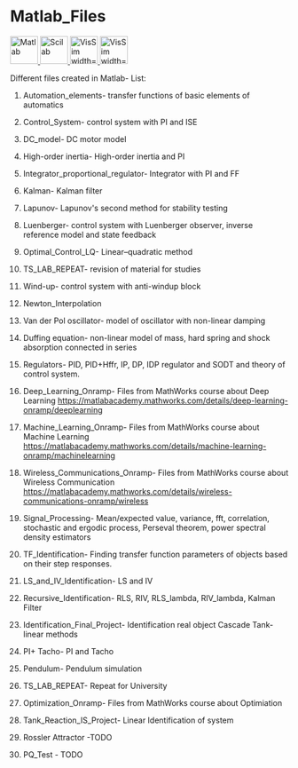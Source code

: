 # Matlab_Files
<p align="left"> <a href="https://www.mathworks.com" target="_blank"> <img src="https://upload.wikimedia.org/wikipedia/commons/2/21/Matlab_Logo.png" alt="Matlab" width="50" height="50"/><a href="https://www.scilab.org" target="_blank"> <img src="https://user-images.githubusercontent.com/84814415/148458144-9eb288a5-0928-4b9d-b922-5a840e782202.png" alt="Scilab" width="50" height="50"/><a href="http://www.vissim.com" target="_blank"> <img src="https://user-images.githubusercontent.com/84814415/148458376-6a6e9489-03b7-4cc1-9f51-9b480a90fbd6.png" alt="VisSim width="50" height="50"/> </a> <a href="https://www.gnu.org/software/octave/index" target="_blank"> <img src="https://user-images.githubusercontent.com/84814415/148458621-39aeb4b9-9594-4be2-af07-dfb68c3fce68.png" alt="VisSim width="50" height="50"/> </a>
  
Different files created in Matlab- List:

1. Automation_elements- transfer functions of basic elements of automatics

2. Control_System- control system with PI and ISE

3. DC_model- DC motor model

4. High-order inertia- High-order inertia and PI

5. Integrator_proportional_regulator- Integrator with PI and FF

6. Kalman- Kalman filter

7. Lapunov- Lapunov's second method for stability testing

8. Luenberger- control system with Luenberger observer, inverse reference model and state feedback 

9. Optimal_Control_LQ- Linear–quadratic method

10. TS_LAB_REPEAT- revision of material for studies 

11. Wind-up- control system with anti-windup block
  
12. Newton_Interpolation
  
13. Van der Pol oscillator- model of oscillator with non-linear damping
  
14. Duffing equation- non-linear model of mass, hard spring and shock absorption connected in series
  
15. Regulators- PID, PID+Hffr, IP, DP, IDP regulator and SODT and theory of control system.

16. Deep_Learning_Onramp- Files from MathWorks course about Deep Learning https://matlabacademy.mathworks.com/details/deep-learning-onramp/deeplearning

17. Machine_Learning_Onramp- Files from MathWorks course about Machine Learning https://matlabacademy.mathworks.com/details/machine-learning-onramp/machinelearning
 
18. Wireless_Communications_Onramp- Files from MathWorks course about Wireless Communication https://matlabacademy.mathworks.com/details/wireless-communications-onramp/wireless
  
19. Signal_Processing- Mean/expected value, variance, fft, correlation, stochastic and ergodic process, Perseval theorem, power spectral density estimators

20. TF_Identification- Finding transfer function parameters of objects based on their step responses.

21. LS_and_IV_Identification- LS and IV

22. Recursive_Identification- RLS, RIV, RLS_lambda, RIV_lambda, Kalman Filter

23. Identification_Final_Project- Identification real object Cascade Tank- linear methods
  
24. PI+ Tacho- PI and Tacho
  
25. Pendulum- Pendulum simulation
 
26. TS_LAB_REPEAT- Repeat for University
  
27. Optimization_Onramp- Files from MathWorks course about Optimiation
 
28. Tank_Reaction_IS_Project- Linear Identification of system

29. Rossler Attractor -TODO

30. PQ_Test - TODO